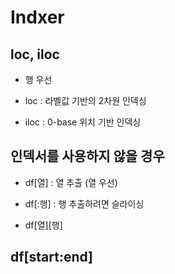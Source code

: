 # Indxer

## loc, iloc

- 행 우선

- loc : 라벨값 기반의 2차원 인덱싱

- iloc : 0-base 위치 기반 인덱싱

## 인덱서를 사용하지 않을 경우

- df[열] : 열 추출  (열 우선)

- df[:행] : 행 추출하려면 슬라이싱

- df[열][행]

## df[start:end]
